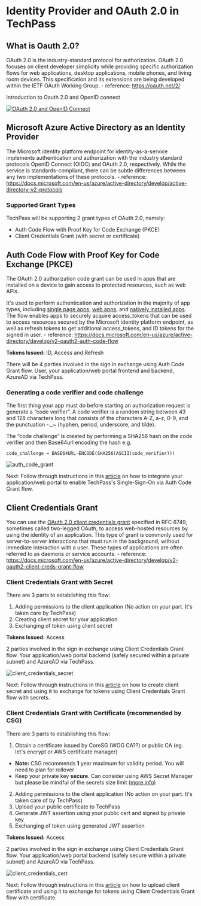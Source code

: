 # Identity Provider and OAuth 2.0 in TechPass

## What is Oauth 2.0?
OAuth 2.0 is the industry-standard protocol for authorization. 
OAuth 2.0 focuses on client developer simplicity while providing specific authorization flows for web applications, desktop applications, mobile phones, and living room devices. 
This specification and its extensions are being developed within the IETF OAuth Working Group. - reference: https://oauth.net/2/

Introduction to Oauth 2.0 and OpenID connect

[![OAuth 2.0 and OpenID Connect](assets/concept-oauth2/youtubevid.jpg)](https://youtu.be/996OiexHze0 "Video Title")

## Microsoft Azure Active Directory as an Identity Provider
The Microsoft identity platform endpoint for identity-as-a-service implements authentication and authorization with the industry standard protocols OpenID Connect (OIDC) and OAuth 2.0, respectively. 
While the service is standards-compliant, there can be subtle differences between any two implementations of these protocols. - reference: https://docs.microsoft.com/en-us/azure/active-directory/develop/active-directory-v2-protocols

### Supported Grant Types
TechPass will be supporting 2 grant types of OAuth 2.0, namely:

* Auth Code Flow with Proof Key for Code Exchange (PKCE)
* Client Credentials Grant (with secret or certificate)

## Auth Code Flow with Proof Key for Code Exchange (PKCE)
The OAuth 2.0 authorization code grant can be used in apps that are installed on a device to gain access to protected resources, such as web APIs.

It's used to perform authentication and authorization in the majority of app types, including [single page apps](https://docs.microsoft.com/en-us/azure/active-directory/develop/v2-app-types#single-page-apps-javascript), 
[web apps](https://docs.microsoft.com/en-us/azure/active-directory/develop/v2-app-types#web-apps), and [natively installed apps](https://docs.microsoft.com/en-us/azure/active-directory/develop/v2-app-types#mobile-and-native-apps). 
The flow enables apps to securely acquire access_tokens that can be used to access resources secured by the Microsoft identity platform endpoint, as well as refresh tokens to get additional access_tokens, and ID tokens for the signed in user. - reference: https://docs.microsoft.com/en-us/azure/active-directory/develop/v2-oauth2-auth-code-flow

**Tokens Issued:** ID, Access and Refresh

There will be 4 parties involved in the sign in exchange using Auth Code Grant flow. User, your application/web portal frontend and backend, AzureAD via TechPass.

### Generating a code verifier and code challenge
The first thing your app must do before starting an authorization request is generate a “code verifier”. A code verifier is a random string between 43 and 128 characters long that consists of the characters A-Z, a-z, 0-9, and the punctuation -._~ (hyphen, period, underscore, and tilde).

The “code challenge” is created by performing a SHA256 hash on the code verifier and then Base64url encoding the hash e.g.
```
code_challenge = BASE64URL-ENCODE(SHA256(ASCII(code_verifier)))
```

![auth_code_grant](assets/concept-oauth2/authcodegrant.png)

Next: Follow through instructions in this [article](/concepts/authcodegrant) on how to integrate your application/web portal to enable TechPass's Single-Sign-On via Auth Code Grant flow.

## Client Credentials Grant 
You can use the [OAuth 2.0 client credentials grant](https://tools.ietf.org/html/rfc6749#section-4.4) specified in RFC 6749, sometimes called two-legged OAuth, to access web-hosted resources by using the identity of an application. 
This type of grant is commonly used for server-to-server interactions that must run in the background, without immediate interaction with a user. These types of applications are often referred to as daemons or service accounts. - reference: https://docs.microsoft.com/en-us/azure/active-directory/develop/v2-oauth2-client-creds-grant-flow

### Client Credentials Grant with Secret
There are 3 parts to establishing this flow:

1. Adding permissions to the client application (No action on your part. It's taken care by TechPass)
2. Creating client secret for your application
3. Exchanging of token using client secret

**Tokens Issued:** Access

2 parties involved in the sign in exchange using Client Credentials Grant flow. Your application/web portal backend (safely secured within a private subnet) and AzureAD via TechPass.

![client_credentials_secret](assets/concept-oauth2/clientcredsecrets.png)

Next: Follow through instructions in this [article](/concepts/clientcred) on how to create client secret and using it to exchange for tokens using Client Credentials Grant flow with secrets.

### Client Credentials Grant with Certificate (recommended by CSG)
There are 3 parts to establishing this flow:

1. Obtain a certificate issued by CoreSG (WOG CA??) or public CA (eg. let's encrypt or AWS certificate manager)
* **Note:** CSG recommends **1** year maximum for validity period. You will need to plan for rollover
* Keep your private key **secure**. Can consider using AWS Secret Manager but please be mindful of the secrets size limit ([more info](https://docs.aws.amazon.com/general/latest/gr/asm.html#limits_secrets-manager))
2. Adding permissions to the client application (No action on your part. It's taken care of by TechPass)
3. Upload your public certificate to TechPass
4. Generate JWT assertion using your public cert and signed by private key
5. Exchanging of token using generated JWT assertion 
   
**Tokens Issued:** Access

2 parties involved in the sign in exchange using Client Credentials Grant flow. Your application/web portal backend (safely secure within a private subnet) and AzureAD via TechPass.

![client_credentials_cert](assets/concept-oauth2/clientcredcerts.png)

Next: Follow through instructions in this [article](/concepts/clientcred) on how to upload client certificate and using it to exchange for tokens using Client Credentials Grant flow with certificate.
